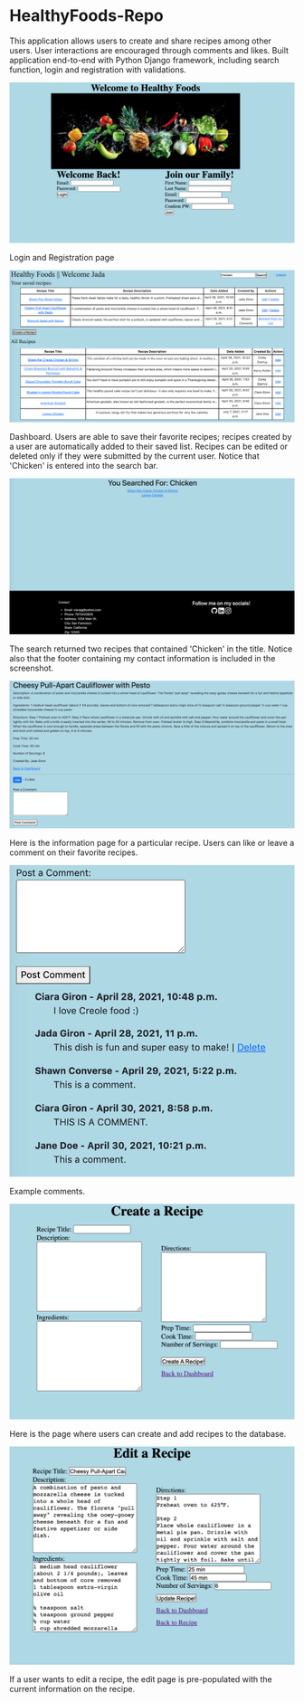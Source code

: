# HealthyFoods-Repo
This application allows users to create and share recipes among other users. User interactions are encouraged through comments and likes.
Built application end-to-end with Python Django framework, including search function, login and registration with validations.


![alt text](https://github.com/cjgiron/HealthyFoods-Repo/blob/main/images/Screen%20Shot%202021-08-19%20at%208.08.05%20PM.png?raw=true)

Login and Registration page

![alt text](https://github.com/cjgiron/HealthyFoods-Repo/blob/main/images/Screen%20Shot%202021-08-19%20at%208.10.46%20PM.png?raw=true)

Dashboard. Users are able to save their favorite recipes; recipes created by a user are automatically added to their saved list. Recipes can be edited or deleted only if they were submitted by the current user. Notice that 'Chicken' is entered into the search bar.

![alt text](https://github.com/cjgiron/HealthyFoods-Repo/blob/main/images/Screen%20Shot%202021-08-19%20at%208.11.08%20PM.png?raw=true)

The search returned two recipes that contained 'Chicken' in the title. Notice also that the footer containing my contact information is included in the screenshot.

![alt text](https://github.com/cjgiron/HealthyFoods-Repo/blob/main/images/Screen%20Shot%202021-08-19%20at%208.11.56%20PM.png?raw=true)

Here is the information page for a particular recipe. Users can like or leave a comment on their favorite recipes.

![alt text](https://github.com/cjgiron/HealthyFoods-Repo/blob/main/images/Screen%20Shot%202021-08-19%20at%208.13.02%20PM.png?raw=true)

Example comments.

![alt text](https://github.com/cjgiron/HealthyFoods-Repo/blob/main/images/Screen%20Shot%202021-08-19%20at%208.13.37%20PM.png?raw=true)

Here is the page where users can create and add recipes to the database.

![alt text](https://github.com/cjgiron/HealthyFoods-Repo/blob/main/images/Screen%20Shot%202021-08-19%20at%208.14.04%20PM.png?raw=true)

If a user wants to edit a recipe, the edit page is pre-populated with the current information on the recipe.
